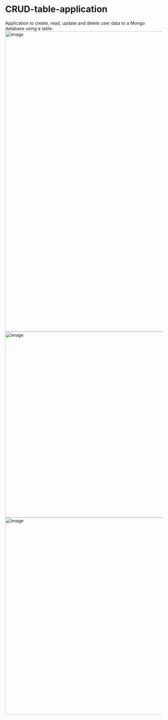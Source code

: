# CRUD-table-application
Application to create, read, update and delete user data to a Mongo database using a table.
<img width="960" alt="image" src="https://user-images.githubusercontent.com/77649156/201187050-8a6e58ff-b318-4b07-bdfd-ff0468a88185.png">
<img width="593" alt="image" src="https://user-images.githubusercontent.com/77649156/201187385-c61212e2-7f40-4953-8b4b-18c5af6bd9ac.png">
<img width="631" alt="image" src="https://user-images.githubusercontent.com/77649156/201187465-20734d20-4611-41b3-a6e9-9dac0435410c.png">
